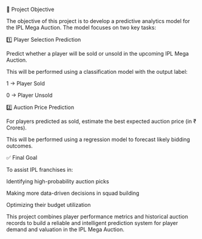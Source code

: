 🎯 Project Objective

The objective of this project is to develop a predictive analytics model for the IPL Mega Auction. The model focuses on two key tasks:

1️⃣ Player Selection Prediction

Predict whether a player will be sold or unsold in the upcoming IPL Mega Auction.

This will be performed using a classification model with the output label:

1 → Player Sold

0 → Player Unsold

2️⃣ Auction Price Prediction

For players predicted as sold, estimate the best expected auction price (in ₹ Crores).

This will be performed using a regression model to forecast likely bidding outcomes.

✅ Final Goal

To assist IPL franchises in:

Identifying high-probability auction picks

Making more data-driven decisions in squad building

Optimizing their budget utilization

This project combines player performance metrics and historical auction records to build a reliable and intelligent prediction system for player demand and valuation in the IPL Mega Auction.
